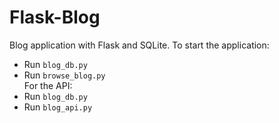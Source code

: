 # Flask-Blog
Blog application with Flask and SQLite. To start the application:
* Run `blog_db.py` 
* Run `browse_blog.py`  
For the API:
* Run `blog_db.py`
* Run `blog_api.py`
